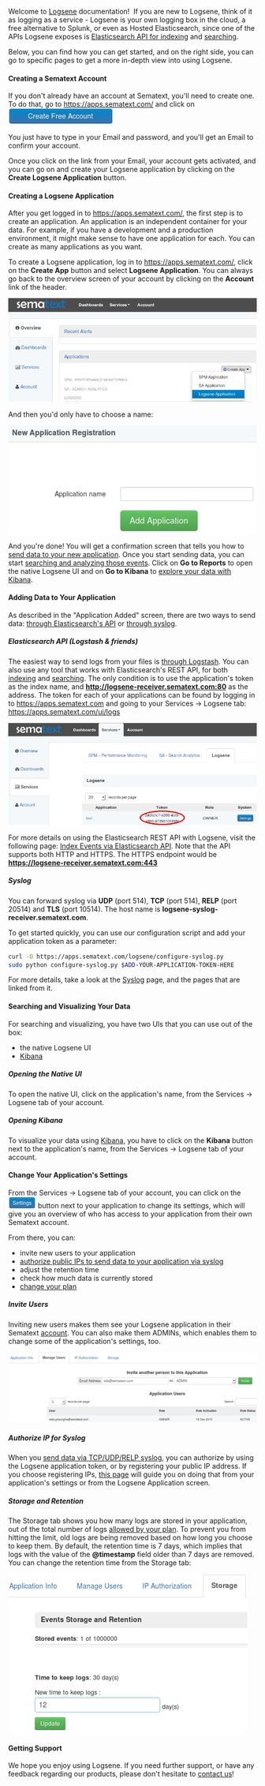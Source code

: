 Welcome to [Logsene](http://sematext.com/logsene/) documentation\!  If
you are new to Logsene, think of it as logging as a service - Logsene is
your own logging box in the cloud, a free alternative to Splunk, or even
as Hosted Elasticsearch, since one of the APIs Logsene exposes is
[Elasticsearch API for indexing](index-events-via-elasticsearch-api) and
[searching](searching-your-events).

Below, you can find how you can get started, and on the right side, you
can go to specific pages to get a more in-depth view into using Logsene.

#### Creating a Sematext Account

If you don't already have an account at Sematext, you'll need to create
one. To do that, go to <https://apps.sematext.com/> and click
on ![](attachments/1179704/19857426.png)

You just have to type in your Email and password, and you'll get an
Email to confirm your account.

Once you click on the link from your Email, your account gets activated,
and you can go on and create your Logsene application by clicking on the
**Create Logsene Application** button.

#### Creating a Logsene Application

After you get logged in to <https://apps.sematext.com/>, the first step
is to create an application. An application is an independent container
for your data. For example, if you have a development and a production
environment, it might make sense to have one application for each. You
can create as many applications as you want.

To create a Logsene application, log in to <https://apps.sematext.com/>,
click on the **Create App** button and select **Logsene Application**.
You can always go back to the overview screen of your account by
clicking on the **Account** link of the header.

![](attachments/1179704/19857427.png)

And then you'd only have to choose a name:

![](attachments/1179704/19857428.png)

And you're done\! You will get a confirmation screen that tells you how
to [send data to your new application](sending-events-to-logsene). Once you start
sending data, you can start [searching and analyzing those events](searching-your-events). Click on **Go to Reports**
to open the native Logsene UI and on **Go to Kibana** to [explore your data with Kibana](kibana).

#### Adding Data to Your Application

As described in the "Application Added" screen, there are two ways to
send data: [through Elasticsearch's API](index-events-via-elasticsearch-api) or [through syslog](syslog).

##### Elasticsearch API (Logstash & friends)

The easiest way to send logs from your files is
[through Logstash](logstash). You
can also use any tool that works with Elasticsearch's REST API, for both
[indexing](index-events-via-elasticsearch-api) and
[searching](search-through-the-elasticsearch-api). The
only condition is to use the application's token as the index name, and
**http://logsene-receiver.sematext.com:80** as the address. The token
for each of your applications can be found by logging in to
<https://apps.sematext.com> and going to your Services -\> Logsene tab:
<https://apps.sematext.com/ui/logs>

![](attachments/1179704/15564806.png)

For more details on using the Elasticsearch REST API with Logsene, visit
the following page: [Index Events via Elasticsearch API](index-events-via-elasticsearch-api). Note that the API
supports both HTTP and HTTPS. The HTTPS endpoint would be
**https://logsene-receiver.sematext.com:443**

##### Syslog

You can forward syslog via **UDP** (port 514), **TCP** (port 514),
**RELP** (port 20514) and **TLS** (port 10514). The host name is
**logsene-syslog-receiver.sematext.com**.

To get started quickly, you can use our configuration script and add
your application token as a parameter:

``` bash
curl -O https://apps.sematext.com/logsene/configure-syslog.py
sudo python configure-syslog.py $ADD-YOUR-APPLICATION-TOKEN-HERE
```

For more details, take a look at the [Syslog](syslog) page,
and the pages that are linked from it.

#### Searching and Visualizing Your Data

For searching and visualizing, you have two UIs that you can use out of
the box:

  - the native Logsene UI
  - [Kibana](kibana)

##### Opening the Native UI

To open the native UI, click on the application's name, from the
Services -\> Logsene tab of your account.

##### Opening Kibana

To visualize your data using [Kibana](kibana), you have to
click on the **Kibana** button next to the application's name, from the
Services -\> Logsene tab of your account.

#### Change Your Application's Settings

From the Services -\> Logsene tab of your account, you can click on
the ![](attachments/1179704/15564810.png) button next to your
application to change its settings, which will give you an overview of
who has access to your application from their own Sematext account.

From there, you can:

  - invite new users to your application
  - [authorize public IPs to send data to your application via syslog](authorizing-ips-for-syslog)
  - adjust the retention time
  - check how much data is currently stored
  - [change your plan](faq/#plans-prices)

##### Invite Users

Inviting new users makes them see your Logsene application in their
Sematext [account](http://apps.sematext.com). You can also make them ADMINs, which enables them to change some of the application's settings, too.

![](attachments/1179704/15564812.png)

##### Authorize IP for Syslog

When you [send data via TCP/UDP/RELP syslog](syslog), you
can authorize by using the Logsene application token, or by registering
your public IP address. If you choose registering IPs, [this page](authorizing-ips-for-syslog) will guide you on doing
that from your application's settings or from the Logsene Application
screen.

##### Storage and Retention

The Storage tab shows you how many logs are stored in your application,
out of the total number of logs [allowed by your plan](faq/#plans-prices).
To prevent you from hitting the limit, old logs are being removed based
on how long you choose to keep them. By default, the retention time is 7
days, which implies that logs with the value of the **@timestamp** field
older than 7 days are removed. You can change the retention time from
the Storage tab:

![](attachments/1179704/19857437.png)

#### Getting Support

We hope you enjoy using Logsene. If you need further support, or have
any feedback regarding our products, please don't hesitate to [contact us](mailto:logsene-support@sematext.com)\!

